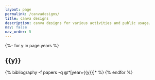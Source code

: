 ```yaml
---
layout: page
permalink: /canvadesigns/
title: canva designs
description: canva designs for various activities and public usage.
nav: false
nav_order: 5
---
```

<!-- _pages/canvadesgn0.md -->
<div class="publications">

{%- for y in page.years %}
  <h2 class="year">{{y}}</h2>
  {% bibliography -f papers -q @*[year={{y}}]* %}
{% endfor %}

</div>
